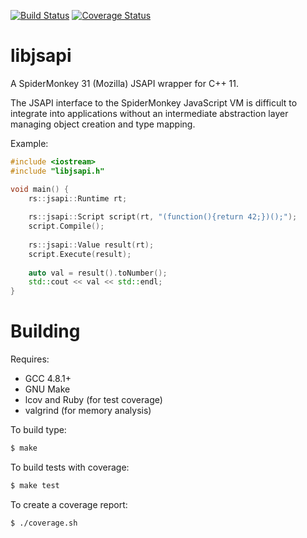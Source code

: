 [![Build Status](https://travis-ci.org/RipcordSoftware/libjsapi.svg?branch=master)](https://travis-ci.org/RipcordSoftware/libjsapi)
[![Coverage Status](https://coveralls.io/repos/RipcordSoftware/libjsapi/badge.svg)](https://coveralls.io/r/RipcordSoftware/libjsapi)

# libjsapi
A SpiderMonkey 31 (Mozilla) JSAPI wrapper for C++ 11.

The JSAPI interface to the SpiderMonkey JavaScript VM is difficult to integrate into 
applications without an intermediate abstraction layer managing object creation and 
type mapping.

Example:
```c++
#include <iostream>
#include "libjsapi.h"

void main() {
    rs::jsapi::Runtime rt;
    
    rs::jsapi::Script script(rt, "(function(){return 42;})();");
    script.Compile();
    
    rs::jsapi::Value result(rt);
    script.Execute(result);
    
    auto val = result().toNumber();
    std::cout << val << std::endl;
}
```

# Building
Requires:
* GCC 4.8.1+
* GNU Make
* lcov and Ruby (for test coverage)
* valgrind (for memory analysis)

To build type:
```bash
$ make
```

To build tests with coverage:
```bash
$ make test
```

To create a coverage report:
```bash
$ ./coverage.sh
```
